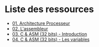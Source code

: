 # Liste des ressources
* [01. Architecture Processeur](https://github.com/Sharpforce/Reverse-Engineering/blob/master/01.%20Ressources/01.%20Architecture%20Processeur.md)
* [02. L'assembleur](https://github.com/Sharpforce/Reverse-Engineering/blob/master/01.%20Ressources/02.%20L'assembleur.md)
* [03. C & ASM (32 bits) - Introduction](https://github.com/Sharpforce/Reverse-Engineering/blob/master/01.%20Ressources/03.%20C%20%26%20ASM%20(32%20bits)%20-%20Introduction.md)
* [04. C & ASM (32 bits) - Les variables](https://github.com/Sharpforce/Reverse-Engineering/blob/master/01.%20Ressources/04.%20C%20%26%20ASM%20(32%20bits)%20-%20Les%20variables.md)
  
